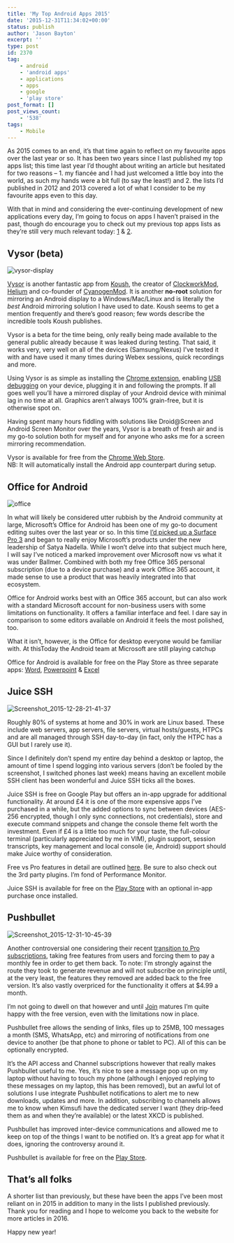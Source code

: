 ```yaml
---
title: 'My Top Android Apps 2015'
date: '2015-12-31T11:34:02+00:00'
status: publish
author: 'Jason Bayton'
excerpt: ''
type: post
id: 2370
tag:
    - android
    - 'android apps'
    - applications
    - apps
    - google
    - 'play store'
post_format: []
post_views_count:
    - '538'
tags:
    - Mobile
---
```

As 2015 comes to an end, it’s that time again to reflect on my favourite apps over the last year or so. It has been two years since I last published my top apps list; this time last year I’d thought about writing an article but hesitated for two reasons – 1. my fiancée and I had just welcomed a little boy into the world, as such my hands were a bit full (to say the least!) and 2. the lists I’d published in 2012 and 2013 covered a lot of what I consider to be my favourite apps even to this day.

With that in mind and considering the ever-continuing development of new applications every day, I’m going to focus on apps I haven’t praised in the past, though do encourage you to check out my previous top apps lists as they’re still very much relevant today: [1](/2012/12/my-top-android-apps-1212/) &amp; [2](/2013/12/my-top-android-apps-1213/).

Vysor (beta)
------------

![vysor-display](https://cdn.bayton.org/uploads/2015/12/vysor-display.png)

[Vysor](//www.vysor.io/) is another fantastic app from [Koush](https://plus.google.com/u/0/110558071969009568835/posts), the creator of [ClockworkMod](https://www.clockworkmod.com/rommanager), [Helium](https://clockworkmod.com/carbon) and co-founder of [CyanogenMod](https://lineageos.org/). It is another **no-root** solution for mirroring an Android display to a Windows/Mac/Linux and is literally the *best* Android mirroring solution I have used to date. Koush seems to get a mention frequently and there’s good reason; few words describe the incredible tools Koush publishes.

Vysor is a beta for the time being, only really being made available to the general public already because it was leaked during testing. That said, it works very, very well on all of the devices (Samsung/Nexus) I’ve tested it with and have used it many times during Webex sessions, quick recordings and more.

Using Vysor is as simple as installing the [Chrome extension](//chrome.google.com/webstore/detail/vysor-beta/gidgenkbbabolejbgbpnhbimgjbffefm), enabling [USB debugging](//developer.android.com/tools/device.html) on your device, plugging it in and following the prompts. If all goes well you’ll have a mirrored display of your Android device with minimal lag in no time at all. Graphics aren’t always 100% grain-free, but it is otherwise spot on.

Having spent many hours fiddling with solutions like Droid@Screen and Android Screen Monitor over the years, Vysor is a breath of fresh air and is my go-to solution both for myself and for anyone who asks me for a screen mirroring recommendation.

Vysor is available for free from the [Chrome Web Store](https://chrome.google.com/webstore/detail/vysor-beta/gidgenkbbabolejbgbpnhbimgjbffefm).  
NB: It will automatically install the Android app counterpart during setup.

Office for Android
------------------

![office](https://cdn.bayton.org/uploads/2015/12/office.png)

In what will likely be considered utter rubbish by the Android community at large, Microsoft’s Office for Android has been one of my go-to document editing suites over the last year or so. In this time [I’d picked up a Surface Pro 3](/2015/09/thoughts-on-the-surface-pro-3/) and began to really enjoy Microsoft’s products under the new leadership of Satya Nadella. While I won’t delve into that subject much here, I will say I’ve noticed a marked improvement over Microsoft now vs what it was under Ballmer. Combined with both my free Office 365 personal subscription (due to a device purchase) and a work Office 365 account, it made sense to use a product that was heavily integrated into that ecosystem.

Office for Android works best with an Office 365 account, but can also work with a standard Microsoft account for non-business users with some limitations on functionality. It offers a familiar interface and feel. I dare say in comparison to some editors available on Android it feels the most polished, too.

What it isn’t, however, is the Office for desktop everyone would be familiar with. At thisToday the Android team at Microsoft are still playing catchup

Office for Android is available for free on the Play Store as three separate apps: [Word](https://play.google.com/store/apps/details?id=com.microsoft.office.word), [Powerpoint](https://play.google.com/store/apps/details?id=com.microsoft.office.powerpoint) &amp; [Excel](https://play.google.com/store/apps/details?id=com.microsoft.office.excel)

Juice SSH
---------

![Screenshot_2015-12-28-21-41-37](https://cdn.bayton.org/uploads/2015/12/Screenshot_2015-12-28-21-41-37.png)

Roughly 80% of systems at home and 30% in work are Linux based. These include web servers, app servers, file servers, virtual hosts/guests, HTPCs and are all managed through SSH day-to-day (in fact, only the HTPC has a GUI but I rarely use it).

Since I definitely don’t spend my entire day behind a desktop or laptop, the amount of time I spend logging into various servers (don’t be fooled by the screenshot, I switched phones last week) means having an excellent mobile SSH client has been wonderful and Juice SSH ticks all the boxes.

Juice SSH is free on Google Play but offers an in-app upgrade for additional functionality. At around £4 it is one of the more expensive apps I’ve purchased in a while, but the added options to sync between devices (AES-256 encrypted, though I only sync connections, not credentials), store and execute command snippets and change the console theme felt worth the investment. Even if £4 is a little too much for your taste, the full-colour terminal (particularly appreciated by me in VIM), plugin support, session transcripts, key management and local console (ie, Android) support should make Juice worthy of consideration.

Free vs Pro features in detail are outlined [here](https://juicessh.com/features). Be sure to also check out the 3rd party plugins. I’m fond of Performance Monitor.

Juice SSH is available for free on the [Play Store](https://play.google.com/store/apps/details?id=com.sonelli.juicessh) with an optional in-app purchase once installed.

Pushbullet
----------

![Screenshot_2015-12-31-10-45-39](https://cdn.bayton.org/uploads/2015/12/Screenshot_2015-12-31-10-45-39.png)

Another controversial one considering their recent [transition to Pro subscriptions](https://thenextweb.com/dd/2015/11/17/pushbullets-new-paywall-is-a-perfect-example-of-how-not-to-monetize-an-app/#gref), taking free features from users and forcing them to pay a monthly fee in order to get them back. To note: I’m strongly against the route they took to generate revenue and will not subscribe on principle until, at the very least, the features they removed are added back to the free version. It’s also vastly overpriced for the functionality it offers at $4.99 a month.

I’m not going to dwell on that however and until [Join](https://plus.google.com/communities/110193399489813640793) matures I’m quite happy with the free version, even with the limitations now in place.

Pushbullet free allows the sending of links, files up to 25MB, 100 messages a month (SMS, WhatsApp, etc) and mirroring of notifications from one device to another (be that phone to phone or tablet to PC). All of this can be optionally encrypted.

It’s the API access and Channel subscriptions however that really makes Pushbullet useful to me. Yes, it’s nice to see a message pop up on my laptop without having to touch my phone (although I enjoyed replying to these messages on my laptop, this has been removed), but an awful lot of solutions I use integrate Pushbullet notifications to alert me to new downloads, updates and more. In addition, subscribing to channels allows me to know when Kimsufi have the dedicated server I want (they drip-feed them as and when they’re available) or the latest XKCD is published.

Pushbullet has improved inter-device communications and allowed me to keep on top of the things I want to be notified on. It’s a great app for what it does, ignoring the controversy around it.

Pushbullet is available for free on the [Play Store](https://play.google.com/store/apps/details?id=com.pushbullet.android).

That’s all folks
----------------

A shorter list than previously, but these have been the apps I’ve been most reliant on in 2015 in addition to many in the lists I published previously. Thank you for reading and I hope to welcome you back to the website for more articles in 2016.

Happy new year!